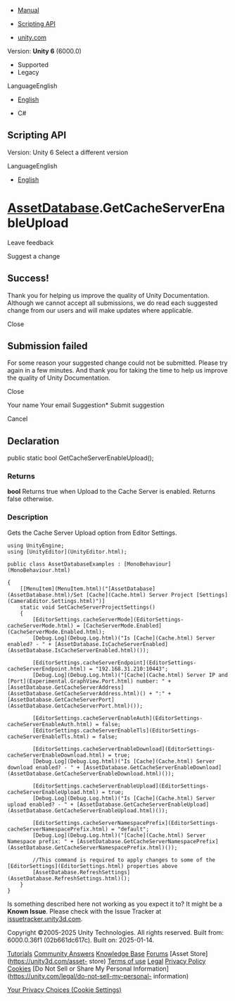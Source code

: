 [ ]()

  * [Manual](../Manual/index.html)
  * [Scripting API](../ScriptReference/index.html)

  * [unity.com](https://unity.com/)

Version: **Unity 6** (6000.0)

  * Supported
  * Legacy

LanguageEnglish

  * [English]()

  * C#

[ ](https://docs.unity3d.com)

## Scripting API

Version: Unity 6 Select a different version

LanguageEnglish

  * [English]()

#  [AssetDatabase](AssetDatabase.html).GetCacheServerEnableUpload

Leave feedback

Suggest a change

## Success!

Thank you for helping us improve the quality of Unity Documentation. Although
we cannot accept all submissions, we do read each suggested change from our
users and will make updates where applicable.

Close

## Submission failed

For some reason your suggested change could not be submitted. Please <a>try
again</a> in a few minutes. And thank you for taking the time to help us
improve the quality of Unity Documentation.

Close

Your name Your email Suggestion* Submit suggestion

Cancel

[ ]()

## Declaration

public static bool GetCacheServerEnableUpload();

### Returns

**bool** Returns true when Upload to the Cache Server is enabled. Returns
false otherwise.

### Description

Gets the Cache Server Upload option from Editor Settings.

    
    
    using UnityEngine;
    using [UnityEditor](UnityEditor.html);  
      
    public class AssetDatabaseExamples : [MonoBehaviour](MonoBehaviour.html)  
      
    {
        [[MenuItem](MenuItem.html)("[AssetDatabase](AssetDatabase.html)/Set [Cache](Cache.html) Server Project [Settings](CameraEditor.Settings.html)")]
        static void SetCacheServerProjectSettings()
        {
            [EditorSettings.cacheServerMode](EditorSettings-cacheServerMode.html) = [CacheServerMode.Enabled](CacheServerMode.Enabled.html);
            [Debug.Log](Debug.Log.html)("Is [Cache](Cache.html) Server enabled? - " + [AssetDatabase.IsCacheServerEnabled](AssetDatabase.IsCacheServerEnabled.html)());  
      
            [EditorSettings.cacheServerEndpoint](EditorSettings-cacheServerEndpoint.html) = "192.168.31.210:10443";
            [Debug.Log](Debug.Log.html)("[Cache](Cache.html) Server IP and [Port](Experimental.GraphView.Port.html) number: " + [AssetDatabase.GetCacheServerAddress](AssetDatabase.GetCacheServerAddress.html)() + ":" + [AssetDatabase.GetCacheServerPort](AssetDatabase.GetCacheServerPort.html)());  
      
            [EditorSettings.cacheServerEnableAuth](EditorSettings-cacheServerEnableAuth.html) = false;
            [EditorSettings.cacheServerEnableTls](EditorSettings-cacheServerEnableTls.html) = false;  
      
            [EditorSettings.cacheServerEnableDownload](EditorSettings-cacheServerEnableDownload.html) = true;
            [Debug.Log](Debug.Log.html)("Is [Cache](Cache.html) Server download enabled? - " + [AssetDatabase.GetCacheServerEnableDownload](AssetDatabase.GetCacheServerEnableDownload.html)());  
      
            [EditorSettings.cacheServerEnableUpload](EditorSettings-cacheServerEnableUpload.html) = true;
            [Debug.Log](Debug.Log.html)("Is [Cache](Cache.html) Server upload enabled? - " + [AssetDatabase.GetCacheServerEnableUpload](AssetDatabase.GetCacheServerEnableUpload.html)());  
      
            [EditorSettings.cacheServerNamespacePrefix](EditorSettings-cacheServerNamespacePrefix.html) = "default";
            [Debug.Log](Debug.Log.html)("[Cache](Cache.html) Server Namespace prefix: " + [AssetDatabase.GetCacheServerNamespacePrefix](AssetDatabase.GetCacheServerNamespacePrefix.html)());  
      
            //This command is required to apply changes to some of the [EditorSettings](EditorSettings.html) properties above
            [AssetDatabase.RefreshSettings](AssetDatabase.RefreshSettings.html)();
        }
    }

Is something described here not working as you expect it to? It might be a
**Known Issue**. Please check with the Issue Tracker at
[issuetracker.unity3d.com](https://issuetracker.unity3d.com).

Copyright ©2005-2025 Unity Technologies. All rights reserved. Built from:
6000.0.36f1 (02b661dc617c). Built on: 2025-01-14.

[Tutorials](https://unity3d.com/learn) [Community
Answers](https://answers.unity3d.com) [Knowledge
Base](https://support.unity3d.com/hc/en-us)
[Forums](https://forum.unity3d.com) [Asset Store](https://unity3d.com/asset-
store) [Terms of use](https://docs.unity3d.com/Manual/TermsOfUse.html)
[Legal](https://unity.com/legal) [Privacy
Policy](https://unity.com/legal/privacy-policy)
[Cookies](https://unity.com/legal/cookie-policy) [Do Not Sell or Share My
Personal Information](https://unity.com/legal/do-not-sell-my-personal-
information)

[Your Privacy Choices (Cookie Settings)](javascript:void\(0\);)

